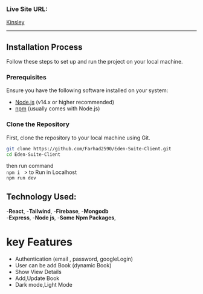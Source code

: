 ### Live Site URL:
[Kinsley](https://euphonious-crisp-0017ec.netlify.app/)


---

## Installation Process

Follow these steps to set up and run the project on your local machine.

### Prerequisites

Ensure you have the following software installed on your system:
- [Node.js](https://nodejs.org/) (v14.x or higher recommended)
- [npm](https://www.npmjs.com/) (usually comes with Node.js)

### Clone the Repository

First, clone the repository to your local machine using Git.

```bash
git clone https://github.com/Farhad2590/Eden-Suite-Client.git
cd Eden-Suite-Client
```

then run command <br>
```npm i ``` >
to Run in Localhost <br>
```npm run dev```

## Technology Used:
-**React**,
-**Tailwind**,
-**Firebase**,
-**Mongodb**
<br>
-**Express**,
-**Node js**,
-**Some Npm Packages**,

# key Features

- Authentication (email , password, googleLogin)
- User can be add Book (dynamic Book) 
- Show View Details 
- Add,Update Book 
- Dark mode,Light Mode